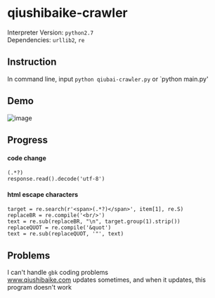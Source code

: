 # qiushibaike-crawler
Interpreter Version: `python2.7`<br/>
Dependencies: `urllib2`, `re`<br/>
## Instruction
In command line, input `python qiubai-crawler.py` or `python main.py'<br>
## Demo
![image](https://github.com/xx-zhou16/qiushibaike-crawler/blob/master/images/1.png)
## Progress
#### code change
`(.*?)`<br/>
`response.read().decode('utf-8')`</br>
#### html escape characters
`target = re.search(r'<span>(.*?)</span>', item[1], re.S)`<br/>
`replaceBR = re.compile('<br/>')`<br>
`text = re.sub(replaceBR, "\n", target.group(1).strip())`<br/>
`replaceQUOT = re.compile('&quot')`<br/>
`text = re.sub(replaceQUOT, '"', text)`<br/>
## Problems
I can't handle `gbk` coding problems <br/>
www.qiushibaike.com updates sometimes, and when it updates, this program doesn't work <br/>
